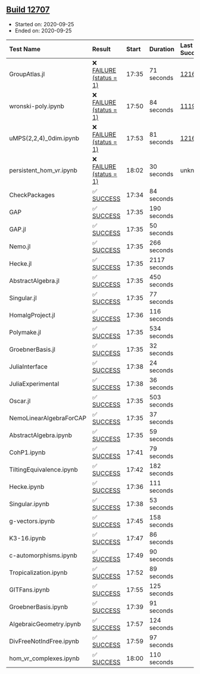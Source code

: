 ## [Build 12707](https://oscarci.mathematik.uni-kl.de/job/oscar/12707/)

* Started on: 2020-09-25
* Ended on: 2020-09-25

| Test Name    | Result | Start | Duration | Last Success | First Failure |
|:-------------|:-------|:------|:---------|:-------------|:--------------|
| GroupAtlas.jl | ❌ [FAILURE (status = 1)](https://oscarci.mathematik.uni-kl.de/job/oscar/12707/artifact/logs/build-12707/GroupAtlas.jl.log) | 17:35 | 71 seconds | [12167](https://oscarci.mathematik.uni-kl.de/job/oscar/12167/) | [12168](https://oscarci.mathematik.uni-kl.de/job/oscar/12168/) |
| wronski-poly.ipynb | ❌ [FAILURE (status = 1)](https://oscarci.mathematik.uni-kl.de/job/oscar/12707/artifact/logs/build-12707/wronski-poly.ipynb.log) | 17:50 | 84 seconds | [11192](https://oscarci.mathematik.uni-kl.de/job/oscar/11192/) | [11193](https://oscarci.mathematik.uni-kl.de/job/oscar/11193/) |
| uMPS(2,2,4)_0dim.ipynb | ❌ [FAILURE (status = 1)](https://oscarci.mathematik.uni-kl.de/job/oscar/12707/artifact/logs/build-12707/uMPS-2-2-4-_0dim.ipynb.log) | 17:53 | 81 seconds | [12167](https://oscarci.mathematik.uni-kl.de/job/oscar/12167/) | [12168](https://oscarci.mathematik.uni-kl.de/job/oscar/12168/) |
| persistent_hom_vr.ipynb | ❌ [FAILURE (status = 1)](https://oscarci.mathematik.uni-kl.de/job/oscar/12707/artifact/logs/build-12707/persistent_hom_vr.ipynb.log) | 18:02 | 30 seconds | unknown | unknown |
| CheckPackages | ✅ [SUCCESS](https://oscarci.mathematik.uni-kl.de/job/oscar/12707/artifact/logs/build-12707/CheckPackages.log) | 17:34 | 84 seconds |  |  |
| GAP | ✅ [SUCCESS](https://oscarci.mathematik.uni-kl.de/job/oscar/12707/artifact/logs/build-12707/GAP.log) | 17:35 | 190 seconds |  |  |
| GAP.jl | ✅ [SUCCESS](https://oscarci.mathematik.uni-kl.de/job/oscar/12707/artifact/logs/build-12707/GAP.jl.log) | 17:35 | 50 seconds |  |  |
| Nemo.jl | ✅ [SUCCESS](https://oscarci.mathematik.uni-kl.de/job/oscar/12707/artifact/logs/build-12707/Nemo.jl.log) | 17:35 | 266 seconds |  |  |
| Hecke.jl | ✅ [SUCCESS](https://oscarci.mathematik.uni-kl.de/job/oscar/12707/artifact/logs/build-12707/Hecke.jl.log) | 17:35 | 2117 seconds |  |  |
| AbstractAlgebra.jl | ✅ [SUCCESS](https://oscarci.mathematik.uni-kl.de/job/oscar/12707/artifact/logs/build-12707/AbstractAlgebra.jl.log) | 17:35 | 450 seconds |  |  |
| Singular.jl | ✅ [SUCCESS](https://oscarci.mathematik.uni-kl.de/job/oscar/12707/artifact/logs/build-12707/Singular.jl.log) | 17:35 | 77 seconds |  |  |
| HomalgProject.jl | ✅ [SUCCESS](https://oscarci.mathematik.uni-kl.de/job/oscar/12707/artifact/logs/build-12707/HomalgProject.jl.log) | 17:36 | 116 seconds |  |  |
| Polymake.jl | ✅ [SUCCESS](https://oscarci.mathematik.uni-kl.de/job/oscar/12707/artifact/logs/build-12707/Polymake.jl.log) | 17:35 | 534 seconds |  |  |
| GroebnerBasis.jl | ✅ [SUCCESS](https://oscarci.mathematik.uni-kl.de/job/oscar/12707/artifact/logs/build-12707/GroebnerBasis.jl.log) | 17:35 | 32 seconds |  |  |
| JuliaInterface | ✅ [SUCCESS](https://oscarci.mathematik.uni-kl.de/job/oscar/12707/artifact/logs/build-12707/JuliaInterface.log) | 17:38 | 24 seconds |  |  |
| JuliaExperimental | ✅ [SUCCESS](https://oscarci.mathematik.uni-kl.de/job/oscar/12707/artifact/logs/build-12707/JuliaExperimental.log) | 17:38 | 36 seconds |  |  |
| Oscar.jl | ✅ [SUCCESS](https://oscarci.mathematik.uni-kl.de/job/oscar/12707/artifact/logs/build-12707/Oscar.jl.log) | 17:35 | 503 seconds |  |  |
| NemoLinearAlgebraForCAP | ✅ [SUCCESS](https://oscarci.mathematik.uni-kl.de/job/oscar/12707/artifact/logs/build-12707/NemoLinearAlgebraForCAP.log) | 17:35 | 37 seconds |  |  |
| AbstractAlgebra.ipynb | ✅ [SUCCESS](https://oscarci.mathematik.uni-kl.de/job/oscar/12707/artifact/logs/build-12707/AbstractAlgebra.ipynb.log) | 17:35 | 59 seconds |  |  |
| CohP1.ipynb | ✅ [SUCCESS](https://oscarci.mathematik.uni-kl.de/job/oscar/12707/artifact/logs/build-12707/CohP1.ipynb.log) | 17:41 | 79 seconds |  |  |
| TiltingEquivalence.ipynb | ✅ [SUCCESS](https://oscarci.mathematik.uni-kl.de/job/oscar/12707/artifact/logs/build-12707/TiltingEquivalence.ipynb.log) | 17:42 | 182 seconds |  |  |
| Hecke.ipynb | ✅ [SUCCESS](https://oscarci.mathematik.uni-kl.de/job/oscar/12707/artifact/logs/build-12707/Hecke.ipynb.log) | 17:36 | 111 seconds |  |  |
| Singular.ipynb | ✅ [SUCCESS](https://oscarci.mathematik.uni-kl.de/job/oscar/12707/artifact/logs/build-12707/Singular.ipynb.log) | 17:38 | 53 seconds |  |  |
| g-vectors.ipynb | ✅ [SUCCESS](https://oscarci.mathematik.uni-kl.de/job/oscar/12707/artifact/logs/build-12707/g-vectors.ipynb.log) | 17:45 | 158 seconds |  |  |
| K3-16.ipynb | ✅ [SUCCESS](https://oscarci.mathematik.uni-kl.de/job/oscar/12707/artifact/logs/build-12707/K3-16.ipynb.log) | 17:47 | 86 seconds |  |  |
| c-automorphisms.ipynb | ✅ [SUCCESS](https://oscarci.mathematik.uni-kl.de/job/oscar/12707/artifact/logs/build-12707/c-automorphisms.ipynb.log) | 17:49 | 90 seconds |  |  |
| Tropicalization.ipynb | ✅ [SUCCESS](https://oscarci.mathematik.uni-kl.de/job/oscar/12707/artifact/logs/build-12707/Tropicalization.ipynb.log) | 17:52 | 89 seconds |  |  |
| GITFans.ipynb | ✅ [SUCCESS](https://oscarci.mathematik.uni-kl.de/job/oscar/12707/artifact/logs/build-12707/GITFans.ipynb.log) | 17:55 | 125 seconds |  |  |
| GroebnerBasis.ipynb | ✅ [SUCCESS](https://oscarci.mathematik.uni-kl.de/job/oscar/12707/artifact/logs/build-12707/GroebnerBasis.ipynb.log) | 17:39 | 91 seconds |  |  |
| AlgebraicGeometry.ipynb | ✅ [SUCCESS](https://oscarci.mathematik.uni-kl.de/job/oscar/12707/artifact/logs/build-12707/AlgebraicGeometry.ipynb.log) | 17:57 | 124 seconds |  |  |
| DivFreeNotIndFree.ipynb | ✅ [SUCCESS](https://oscarci.mathematik.uni-kl.de/job/oscar/12707/artifact/logs/build-12707/DivFreeNotIndFree.ipynb.log) | 17:59 | 97 seconds |  |  |
| hom_vr_complexes.ipynb | ✅ [SUCCESS](https://oscarci.mathematik.uni-kl.de/job/oscar/12707/artifact/logs/build-12707/hom_vr_complexes.ipynb.log) | 18:00 | 110 seconds |  |  |

